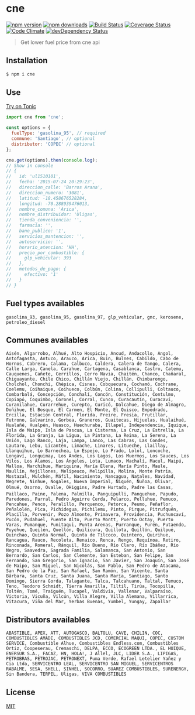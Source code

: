 # cne

[![npm version](https://img.shields.io/npm/v/cne.svg?style=flat-square)](https://www.npmjs.com/package/cne)
[![npm downloads](https://img.shields.io/npm/dm/cne.svg?style=flat-square)](https://www.npmjs.com/package/cne)
[![Build Status](https://img.shields.io/travis/lgaticaq/node-cne.svg?style=flat-square)](https://travis-ci.org/lgaticaq/node-cne)
[![Coverage Status](https://img.shields.io/coveralls/lgaticaq/node-cne/master.svg?style=flat-square)](https://coveralls.io/github/lgaticaq/node-cne?branch=master)
[![Code Climate](https://img.shields.io/codeclimate/github/lgaticaq/node-cne.svg?style=flat-square)](https://codeclimate.com/github/lgaticaq/node-cne)
[![devDependency Status](https://img.shields.io/david/dev/lgaticaq/node-cne.svg?style=flat-square)](https://david-dm.org/lgaticaq/node-cne#info=devDependencies)

> Get lower fuel price from cne api

## Installation

```bash
$ npm i cne
```

## Use

[Try on Tonic](https://tonicdev.com/npm/cne)
```js
import cne from 'cne';

const options = {
  fuelType: 'gasolina_95', // required
  commune: 'Santiago', // optional
  distributor: 'COPEC' // optional
};

cne.get(options).then(console.log);
// Show in console
// {
//   id: 'ul1510101',
//   fecha: '2015-07-24 20:29:23',
//   direccion_calle: 'Barros Arana',
//   direccion_numero: '3081',
//   latitud: -18.458676528284,
//   longitud: -70.288939476013,
//   nombre_comuna: 'Arica',
//   nombre_distribuidor: 'Uligas',
//   tienda_conveniencia: '',
//   farmacia: '',
//   bano_publico: '1',
//   servicios_mantencion: '',
//   autoservicio: '',
//   horario_atencion: 'HH',
//   precio_por_combustible: {
//     glp_vehicular: 393
//   },
//   metodos_de_pago: {
//     efectivo: '1'
//   }
// }
```

## Fuel types availables

```
gasolina_93, gasolina_95, gasolina_97, glp_vehicular, gnc, kerosene, petroleo_diesel
```

## Communes availables

```
Aisén, Algarrobo, Alhué, Alto Hospicio, Ancud, Andacollo, Angol, Antofagasta, Antuco, Arauco, Arica, Buin, Bulnes, Cabildo, Cabo de Hornos, Cabrero, Calama, Calbuco, Caldera, Calera de Tango, Calera, Calle Larga, Canela, Carahue, Cartagena, Casablanca, Castro, Catemu, Cauquenes, Cañete, Cerrillos, Cerro Navia, Chaitén, Chanco, Chañaral, Chiguayante, Chile Chico, Chillán Viejo, Chillán, Chimbarongo, Cholchol, Chonchi, Chépica, Cisnes, Cobquecura, Cochamó, Cochrane, Coelemu, Coihaique, Coihueco, Colbún, Colina, Collipulli, Coltauco, Combarbalá, Concepción, Conchalí, Concón, Constitución, Contulmo, Copiapó, Coquimbo, Coronel, Corral, Cunco, Curacautín, Curacaví, Curanilahue, Curarrehue, Curepto, Curicó, Dalcahue, Diego de Almagro, Doñihue, El Bosque, El Carmen, El Monte, El Quisco, Empedrado, Ercilla, Estación Central, Florida, Freire, Fresia, Frutillar, Futrono, Galvarino, Gorbea, Graneros, Guaitecas, Hijuelas, Hualaihué, Hualañé, Hualpén, Huasco, Huechuraba, Illapel, Independencia, Iquique, Isla de Maipo, Isla de Pascua, La Cisterna, La Cruz, La Estrella, La Florida, La Granja, La Ligua, La Pintana, La Reina, La Serena, La Unión, Lago Ranco, Laja, Lampa, Lanco, Las Cabras, Las Condes, Lautaro, Lebu, Licantén, Limache, Linares, Litueche, Llaillay, Llanquihue, Lo Barnechea, Lo Espejo, Lo Prado, Lolol, Loncoche, Longaví, Lonquimay, Los Andes, Los Lagos, Los Muermos, Los Sauces, Los Vilos, Los Álamos, Los Ángeles, Lota, Lumaco, Machalí, Macul, Maipú, Malloa, Marchihue, Mariquina, María Elena, María Pinto, Maule, Maullín, Mejillones, Melipeuco, Melipilla, Molina, Monte Patria, Mostazal, Mulchén, Máfil, Nacimiento, Nancagua, Natales, Navidad, Negrete, Ninhue, Nogales, Nueva Imperial, Ñiquén, Ñuñoa, Olivar, Olmué, Osorno, Ovalle, OHiggins, Padre Hurtado, Padre las Casas, Paillaco, Paine, Palena, Palmilla, Panguipulli, Panquehue, Papudo, Paredones, Parral, Pedro Aguirre Cerda, Pelarco, Pelluhue, Pemuco, Pencahue, Penco, Peralillo, Perquenco, Petorca, Peumo, Peñaflor, Peñalolén, Pica, Pichidegua, Pichilemu, Pinto, Pirque, Pitrufquén, Placilla, Porvenir, Pozo Almonte, Primavera, Providencia, Puchuncaví, Pucón, Pudahuel, Puente Alto, Puerto Montt, Puerto Octay, Puerto Varas, Pumanque, Punitaqui, Punta Arenas, Purranque, Purén, Putaendo, Puyehue, Queilén, Quellón, Quilicura, Quillota, Quillón, Quilpué, Quinchao, Quinta Normal, Quinta de Tilcoco, Quintero, Quirihue, Rancagua, Rauco, Recoleta, Renaico, Renca, Rengo, Requínoa, Retiro, Rinconada, Romeral, Ránquil, Río Bueno, Río Claro, Río Ibáñez, Río Negro, Saavedra, Sagrada Familia, Salamanca, San Antonio, San Bernardo, San Carlos, San Clemente, San Esteban, San Felipe, San Fernando, San Gregorio, San Ignacio, San Javier, San Joaquín, San José de Maipo, San Miguel, San Nicolás, San Pablo, San Pedro de Atacama, San Pedro de la Paz, San Rafael, San Ramón, San Vicente, Santa Bárbara, Santa Cruz, Santa Juana, Santa María, Santiago, Santo Domingo, Sierra Gorda, Talagante, Talca, Talcahuano, Taltal, Temuco, Teno, Teodoro Schmidt, Tierra Amarilla, Tiltil, Tirúa, Tocopilla, Toltén, Tomé, Traiguén, Tucapel, Valdivia, Vallenar, Valparaíso, Victoria, Vicuña, Vilcún, Villa Alegre, Villa Alemana, Villarrica, Vitacura, Viña del Mar, Yerbas Buenas, Yumbel, Yungay, Zapallar
```

## Distributors availables

```
ABASTIBLE, APEX, ATT, AUTOGASCO, BALTOLU, CAVE, CHILIN, COC, COMBUSTIBLES AMADE, COMBUSTIBLES JCD, COMERCIAL MAQUI, COPEC, CUSTOM SERVICE, Combustible Alhue, Combustibles Endless.com, Combustibles Ortiz, Coopeserau, Cremaschi, DELPA, ECCO, ECOGREEN LTDA., EL HUIQUE, ENERSUR S.A., FACAZ, HN, HOLA!, J Allel, JLC, LIDER S.A., LIPIGAS, PETROBRAS, PETROJAC, PETRONEXT, Puma Verde, Rafael Letelier Yañez y Cia Ltda, SERVICENTRO LEAL, SERVICENTRO SAN MIGUEL, SERVICENTROS RABALME, SESA, SHELL, SINHEL, SOCORRO, SUAREZ COMBUSTIBLES, SURENERGY, Sin Bandera, TERPEL, Uligas, VIVA COMBUSTIBLES
```

## License

[MIT](https://tldrlegal.com/license/mit-license)
